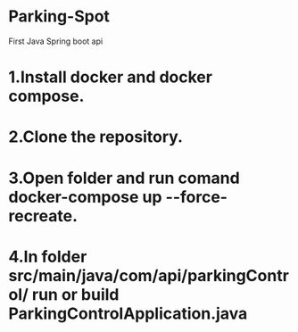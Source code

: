 # Parking-Spot
First Java Spring boot api

# 1.Install docker and docker compose.
# 2.Clone the repository.
# 3.Open folder and run comand docker-compose up --force-recreate.
# 4.In folder src/main/java/com/api/parkingControl/ run or build ParkingControlApplication.java 
